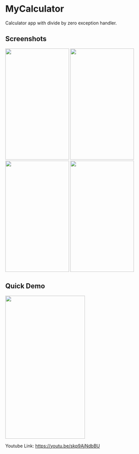 # MyCalculator
Calculator app with divide by zero exception handler.

## Screenshots

<img src="https://user-images.githubusercontent.com/47057254/75009641-2bd3f380-54a1-11ea-863f-c33188e977f3.jpg" width="200" height="350">  <img src="https://user-images.githubusercontent.com/47057254/75009638-2b3b5d00-54a1-11ea-9941-1a70227a4923.jpg" width="200" height="350">  <img src="https://user-images.githubusercontent.com/47057254/75009634-2aa2c680-54a1-11ea-9edd-29e2206a6709.jpg" width="200" height="350">  <img src="https://user-images.githubusercontent.com/47057254/75009631-2a0a3000-54a1-11ea-889f-64c73835f818.jpg" width="200" height="350">    

## Quick Demo

<img src="https://user-images.githubusercontent.com/47057254/75009621-27a7d600-54a1-11ea-8cb0-fc696538c179.gif" width="250" height="450">

Youtube Link: https://youtu.be/skp9AjNdbBU
